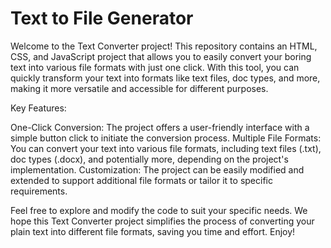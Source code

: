 # Text to File Generator
Welcome to the Text Converter project! This repository contains an HTML, CSS, and JavaScript project that allows you to easily convert your boring text into various file formats with just one click. With this tool, you can quickly transform your text into formats like text files, doc types, and more, making it more versatile and accessible for different purposes.

Key Features:

One-Click Conversion: The project offers a user-friendly interface with a simple button click to initiate the conversion process. Multiple File Formats: You can convert your text into various file formats, including text files (.txt), doc types (.docx), and potentially more, depending on the project's implementation. Customization: The project can be easily modified and extended to support additional file formats or tailor it to specific requirements.

Feel free to explore and modify the code to suit your specific needs. We hope this Text Converter project simplifies the process of converting your plain text into different file formats, saving you time and effort. Enjoy!
